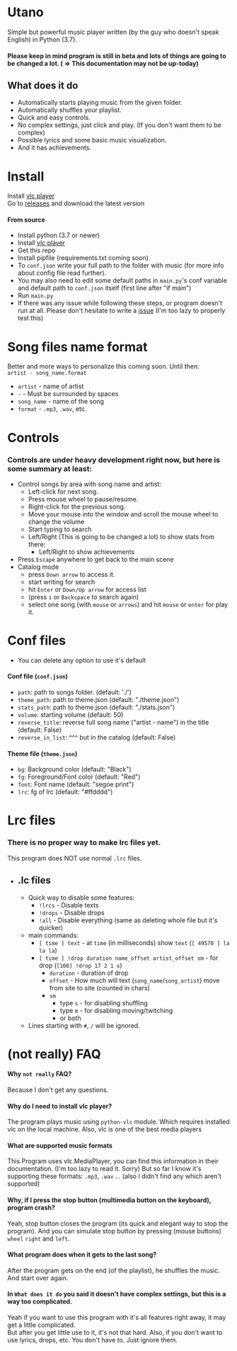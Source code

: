 # Utano
Simple but powerful music player written (by the guy who doesn't speak English) in Python (3.7).
#### Please keep in mind program is still in beta and lots of things are going to be changed a lot. ( => This documentation may not be up-today)
## What does it do
- Automatically starts playing music from the given folder.
- Automatically shuffles your playlist.
- Quick and easy controls.
- No complex settings, just click and play. (If you don't want them to be complex)
- Possible lyrics and some basic music visualization.
- And it has achievements.

# Install
Install [vlc player](https://www.videolan.org/vlc/index.cs.html)<br>
Go to [releases](https://github.com/TheNovi/Utano/releases) and download the latest version
#### From source
- Install python (3.7 or newer)
- Install [vlc player](https://www.videolan.org/vlc/index.cs.html)
- Get this repo
- Install pipfile (requirements.txt coming soon)
- To `conf.json` write your full path to the folder with music (for more info about config file read further).
- You may also need to edit some default paths in `main.py`'s conf variable and default path to `conf.json` itself (first line after "if main")
- Run `main.py`
- If there was any issue while following these steps, or program doesn't run at all. Please don't hesitate to write a [issue](https://github.com/TheNovi/Utano/issues) (I'm too lazy to properly test this)

# Song files name format
Better and more ways to personalize this coming soon. Until then:<br>
`artist - song_name.format`
- `artist` - name of artist
- ` - ` - Must be surrounded by spaces
- `song_name` - name of the song
- `format` - `.mp3`, `.wav`, etc.

# Controls
### Controls are under heavy development right now, but here is some summary at least:
- Control songs by area with song name and artist:
    - Left-click for next song.
    - Press mouse wheel to pause/resume.
    - Right-click for the previous song.
    - Move your mouse into the window and scroll the mouse wheel to change the volume
    - Start typing to search
    - Left/Right (This is going to be changed a lot) to show stats from there:
        - Left/Right to show achievements
- Press `Escape` anywhere to get back to the main scene  
- Catalog mode
    - press `Down arrow` to access it.
    - start writing for search
    - hit `Enter` or `Down/Up arrow` for access list
    - (press `i` or `Backspace` to search again)
    - select one song (with `mouse` or `arrows`) and hit `mouse` or `enter` for play it.

# Conf files
- You can delete any option to use it's default
#### Conf file (`conf.json`)
- `path`: path to songs folder. (default: './')
- `theme_path`: path to theme.json (default: "./theme.json")
- `stats_path`: path to theme.json (default: "./stats.json")
- `volume`: starting volume (default: 50)
- `reverse_title`: reverse full song name ("artist - name") in the title (default: False)
- `reverse_in_list`: ^^^ but in the catalog (default: False)
#### Theme file (`theme.json`)
- `bg`: Background color (default: "Black")
- `fg`: Foreground/Font color (default: "Red")
- `font`: Font name (default: "segoe print")
- `lrc`: fg of lrc (default: "#ffdddd")

# Lrc files
### There is no proper way to make lrc files yet.<br>
This program does NOT use normal `.lrc` files.<br>
- ## .lc files
    -  Quick way to disable some features:
        - `!lrcs` - Disable texts
        - `!drops` - Disable drops
        - `!all` - Disable everything (same as deleting whole file but it's quicker)
    - main commands:
        - `[ time ] text` - at `time` (in milliseconds) show `text` (`[ 49570 ] la la la`)
        - `[ time ] !drop duration name_offset artist_offset sm` - for drop (`[100] !drop 17 2 1 s`)
            - `duration` - duration of drop
            - `offset` - How much will text (`song_name`/`song_artist`) move from site to site (counted in chars)
            - `sm`
                - type `s` - for disabling shuffling
                - type `m` - for disabling moving/twitching
                - or both
    - Lines starting with `#`, `/` will be ignored.
    
# (not really) FAQ 
#### Why `not really` FAQ?
Because I don't get any questions.
#### Why do I need to install vlc player?
The program plays music using `python-vlc` module. Which requires installed vlc on the local machine. Also, vlc is one of the best media players
#### What are supported music formats
This Program uses vlc.MediaPlayer, you can find this information in their documentation. (I'm too lazy to read it. Sorry)
But so far I know it's supporting these formats: `.mp3`, `.wav` ... (also I didn't find any which aren't supported)
#### Why, if I press the stop button (multimedia button on the keyboard), program crash?
Yeah, stop button closes the program (its quick and elegant way to stop the program). And you can simulate stop button by pressing (mouse buttons) `wheel` `right` and `left`.
#### What program does when it gets to the last song?
After the program gets on the end (of the playlist), he shuffles the music. And start over again.
#### In `What does it do` you said it doesn't have complex settings, but this is a way too complicated.
Yeah if you want to use this program with it's all features right away, it may get a little complicated.<br>
But after you get little use to it, it's not that hard.
Also, if you don't want to use lyrics, drops, etc. You don't have to. Just ignore them.

